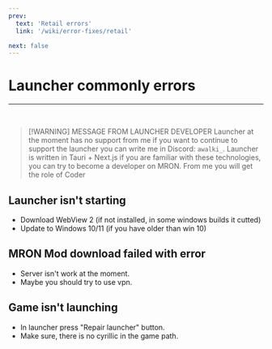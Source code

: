 ```yaml
---
prev:
  text: 'Retail errors'
  link: '/wiki/error-fixes/retail'

next: false
---
```


# Launcher commonly errors

<hr/>
<br/>

> [!WARNING] MESSAGE FROM LAUNCHER DEVELOPER
> Launcher at the moment has no support from me if you want to continue to support the launcher you can write me in Discord: `awalki_`.
Launcher is written in Tauri + Next.js if you are familiar with these technologies, you can try to become a developer on MRON. From me you will get the role of Coder



## Launcher isn't starting
- Download WebView 2 (if not installed, in some windows builds it cutted)
- Update to Windows 10/11 (if you have older than win 10)

## MRON Mod download failed with error
- Server isn't work at the moment.
- Maybe you should try to use vpn.

## Game isn't launching
  - In launcher press "Repair launcher" button.
- Make sure, there is no cyrillic in the game path.